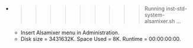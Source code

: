 * >>>>>>>>> Running inst-std-system-alsamixer.sh ...
  * Insert Alsamixer menu in Administration.
  * Disk size = 3431632K. Space Used = 8K. Runtime = 00:00:00:00.
